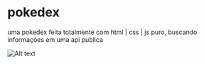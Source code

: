 # pokedex
uma pokedex feita totalmente com html | css | js puro, buscando informações em uma api publica 

![Alt text](/video.gif?raw=true "Title")

